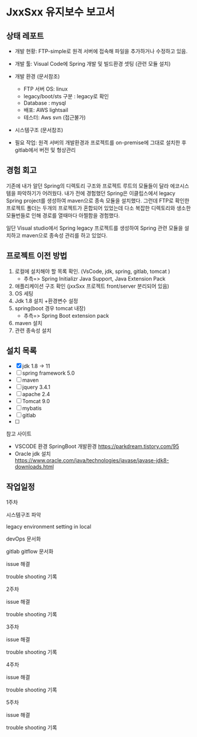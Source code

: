 # JxxSxx 유지보수 보고서



## 상태 레포트

- 개발 현황: FTP-simple로 원격 서버에 접속해 파일을 추가하거나 수정하고 있음.
- 개발 툴: Visual Code에 Spring 개발 및 빌드환경 셋팅 (관련 모듈 설치)

- 개발 환경 (문서참조)

  -  FTP 서버 OS: linux
  - legacy/boot/sts 구분 : legacy로 확인
  - Database : mysql
  - 배포: AWS lightsail
  - 테스터: Aws svn (접근불가)

- 시스템구조 (문서참조)

- 필요 작업: 원격 서버의 개발환경과 프로젝트를 on-premise에 그대로 설치한 후 gitlab에서 버전 및 형상관리


## 경험 회고

기존에 내가 알던 Spring의 디렉토리 구조와 프로젝트 루트의 모듈들이 달라 에코시스템을 파악하기가 어려웠다. 내가 전에 경험했던 Spring은 이클립스에서 legacy Spring project를 생성하여 maven으로 종속 모듈을 설치했다. 그런데 FTP로 확인한 프로젝트 폴더는 두개의 프로젝트가 혼합되어 있었는데 다소 복잡한 디렉토리와 생소한 모듈번들로 인해 경로를 열때마다 아찔함을 경험했다. 

일단 Visual studio에서 Spring legacy 프로젝트를 생성하여 Spring 관련 모듈을 설치하고 maven으로 종속성 관리를 하고 있었다. 

## 프로젝트 이전 방법

1. 로컬에 설치해야 할 목록 확인. (VsCode, jdk, spring, gitlab, tomcat )
   - 추측=> Spring Initializr Java Support, Java Extension Pack
2. 애플리케이션 구조 확인 (jxxSxx 프로젝트 front/server 분리되어 있음)
3. OS 세팅
4. Jdk 1.8 설치 +환경변수 설정
5. spring(boot 경우 tomcat 내장)
   - 추측=> Spring Boot extension pack
6.  maven 설치
7. 관련 종속성 설치

## 설치 목록
- [x] jdk 1.8 -> 11
- [ ] spring framework 5.0
- [ ] maven
- [ ] jquery 3.4.1
- [ ] apache 2.4
- [ ] Tomcat 9.0
- [ ] mybatis
- [ ] gitlab
- [ ] 

참고 사이트

- VSCODE 환경 SpringBoot 개발환경  https://parkdream.tistory.com/95
- Oracle jdk 설치  https://www.oracle.com/java/technologies/javase/javase-jdk8-downloads.html



## 작업일정

1주차 

시스템구조 파악

legacy environment setting in local

devOps 문서화

gitlab gitflow 문서화

issue 해결

trouble shooting 기록



2주차 

issue 해결

trouble shooting 기록



3주차

issue 해결 

trouble shooting 기록



4주차 

issue 해결

trouble shooting 기록



5주차

issue 해결

trouble shooting 기록











